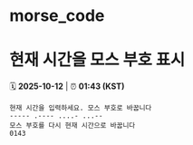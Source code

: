 # morse_code
# 현재 시간을 모스 부호 표시
<!-- MORSE_TIME_START -->
🗓️ **2025-10-12** | ⏰ **01:43 (KST)**

```
현재 시간을 입력하세요. 모스 부호로 바꿉니다
----- .---- ....- ...--
모스 부호를 다시 현재 시간으로 바꿉니다
0143
```
<!-- MORSE_TIME_END -->
